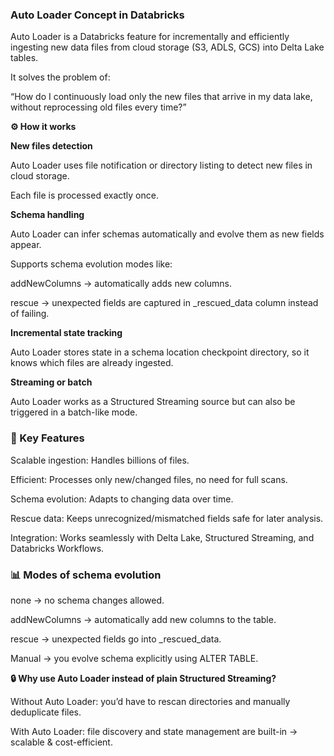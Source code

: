 ### Auto Loader Concept in Databricks

Auto Loader is a Databricks feature for incrementally and efficiently ingesting new data files from cloud storage (S3, ADLS, GCS) into Delta Lake tables.

It solves the problem of:

“How do I continuously load only the new files that arrive in my data lake, without reprocessing old files every time?”

**⚙️ How it works**

**New files detection**

Auto Loader uses file notification or directory listing to detect new files in cloud storage.

Each file is processed exactly once.

**Schema handling**

Auto Loader can infer schemas automatically and evolve them as new fields appear.

Supports schema evolution modes like:

addNewColumns → automatically adds new columns.

rescue → unexpected fields are captured in _rescued_data column instead of failing.

**Incremental state tracking**

Auto Loader stores state in a schema location checkpoint directory, so it knows which files are already ingested.

**Streaming or batch**

Auto Loader works as a Structured Streaming source but can also be triggered in a batch-like mode.

### 🔑 Key Features

Scalable ingestion: Handles billions of files.

Efficient: Processes only new/changed files, no need for full scans.

Schema evolution: Adapts to changing data over time.

Rescue data: Keeps unrecognized/mismatched fields safe for later analysis.

Integration: Works seamlessly with Delta Lake, Structured Streaming, and Databricks Workflows.

### 📊 Modes of schema evolution

none → no schema changes allowed.

addNewColumns → automatically add new columns to the table.

rescue → unexpected fields go into _rescued_data.

Manual → you evolve schema explicitly using ALTER TABLE.

**🔒 Why use Auto Loader instead of plain Structured Streaming?**

Without Auto Loader: you’d have to rescan directories and manually deduplicate files.

With Auto Loader: file discovery and state management are built-in → scalable & cost-efficient.
